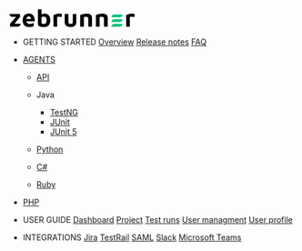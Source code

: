 <!-- docs/_sidebar.md -->

![logo](_media/zebrunner-logo.png)

*  GETTING STARTED
  [Overview]()
  [Release notes](release-notes/README.md)
  [FAQ]()

* [AGENTS]()
    * [API]()
    * Java
        * [TestNG](testNg/README.md)
        * [JUnit]()
        * [JUnit 5]()

    * [Python]()
    * [C#]()
    * [Ruby]()
* [PHP]()

* USER GUIDE
 [Dashboard]()
 [Project]()
 [Test runs]()
 [User managment]()
 [User profile]()

* INTEGRATIONS
 [Jira]()
 [TestRail]()
 [SAML]()
 [Slack]()
 [Microsoft Teams]()
